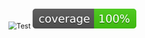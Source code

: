 ![Test](https://github.com/bobdeng/anubis-domain/actions/workflows/test.yml/badge.svg)
![Coverage](.github/badges/jacoco.svg)